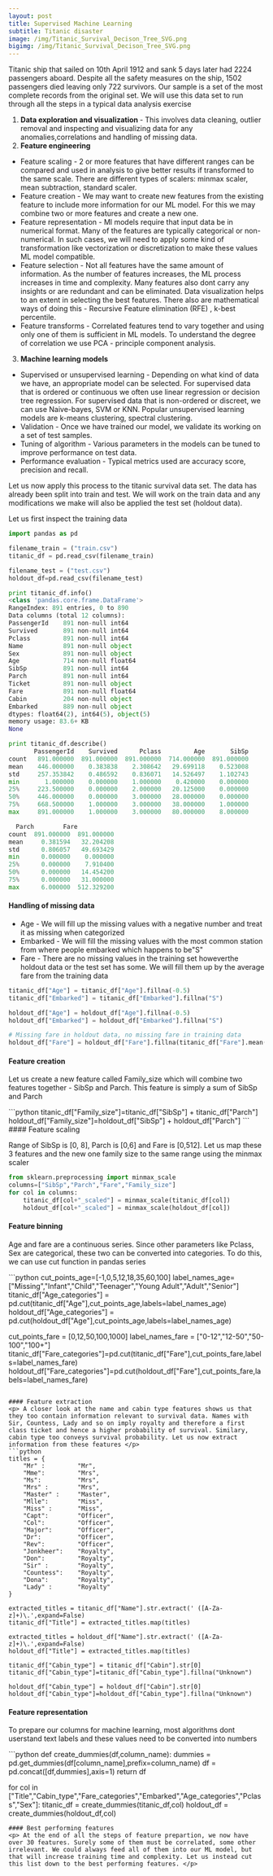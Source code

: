 ```yaml
---
layout: post
title: Supervised Machine Learning
subtitle: Titanic disaster 
image: /img/Titanic_Survival_Decison_Tree_SVG.png
bigimg: /img/Titanic_Survival_Decison_Tree_SVG.png
---
```


<p> Titanic ship that sailed on 10th April 1912 and sank 5 days later had 2224 passengers aboard. Despite all the safety measures on 
the ship, 1502 passengers died leaving only 722 survivors. Our sample is a set of the most complete records from the original set.
We will use this data set to run through all the steps in a typical data analysis exercise </p>

1. <b> Data exploration and visualization </b> - This involves data cleaning, outlier removal and inspecting and
visualizing data for any anomalies,correlations and handling of missing data.
2. <b> Feature engineering </b>
  * Feature scaling - 2 or more features that have different ranges can be compared and used in 
analysis to give better results if transformed to the same scale. There are different types of scalers: minmax scaler, mean subtraction, standard scaler.
  * Feature creation - We may want to create new features from the existing feature to include more information for our ML model. For this we may combine two or more features and create a new one.
  * Feature representation - Ml models require that input data be in numerical format. Many of the features are typically categorical or non-numerical. In such cases, we will need to apply some kind of transformation like vectorization or discretization to make these values ML model compatible.
  * Feature selection - Not all features have the same amount of information. As the number of features increases, the ML process increases in time and complexity.
Many features also dont carry any insights or are redundant and can be eliminated. Data visualization helps to an extent in selecting the best features. There
also are mathematical ways of doing this - Recursive Feature elimination (RFE) , k-best percentile.
  * Feature transforms - Correlated features tend to vary together and using only one of them is sufficient in ML models. To understand the degree
of correlation we use PCA - principle component analysis. 
3. <b> Machine learning models </b>
  * Supervised or unsupervised learning - Depending on what kind of data we have, an appropriate model can be selected. For supervised data that is
ordered or continuous we often use linear regression or decision tree regression. For supervised data that is non-ordered or discreet, we can 
use Naive-bayes, SVM or KNN. Popular unsupervised learning models are k-means clustering, spectral clustering.
  * Validation - Once we have trained our model, we validate its working on a set of test samples.
  * Tuning of algorithm - Various parameters in the models can be tuned to improve performance on test data.
  * Performance evaluation - Typical metrics used are accuracy score, precision and recall. 

<p> Let us now apply this process to the titanic survival data set. The data has already been split into train and test. We will work on the train data and any modifications we make will also be applied the test set (holdout data). </p>
<p> Let us first inspect the training data </p>

```python
import pandas as pd

filename_train = ("train.csv")
titanic_df = pd.read_csv(filename_train)

filename_test = ("test.csv")
holdout_df=pd.read_csv(filename_test)

print titanic_df.info()
<class 'pandas.core.frame.DataFrame'>
RangeIndex: 891 entries, 0 to 890
Data columns (total 12 columns):
PassengerId    891 non-null int64
Survived       891 non-null int64
Pclass         891 non-null int64
Name           891 non-null object
Sex            891 non-null object
Age            714 non-null float64
SibSp          891 non-null int64
Parch          891 non-null int64
Ticket         891 non-null object
Fare           891 non-null float64
Cabin          204 non-null object
Embarked       889 non-null object
dtypes: float64(2), int64(5), object(5)
memory usage: 83.6+ KB
None
```
```python
print titanic_df.describe()
       PassengerId    Survived      Pclass         Age       SibSp  
count   891.000000  891.000000  891.000000  714.000000  891.000000
mean    446.000000    0.383838    2.308642   29.699118    0.523008
std     257.353842    0.486592    0.836071   14.526497    1.102743
min       1.000000    0.000000    1.000000    0.420000    0.000000
25%     223.500000    0.000000    2.000000   20.125000    0.000000
50%     446.000000    0.000000    3.000000   28.000000    0.000000
75%     668.500000    1.000000    3.000000   38.000000    1.000000
max     891.000000    1.000000    3.000000   80.000000    8.000000

  Parch        Fare
count  891.000000  891.000000
mean     0.381594   32.204208
std      0.806057   49.693429
min      0.000000    0.000000
25%      0.000000    7.910400
50%      0.000000   14.454200
75%      0.000000   31.000000
max      6.000000  512.329200
```
#### Handling of missing data
* Age - We will fill up the missing values with a negative number and treat it as missing when categorized
* Embarked - We will fill the missing values with the most common station from where people embarked which happens to be"S"
* Fare - There are no missing values in the training set howeverthe holdout data or the test set has some. We will fill them up by the average fare from the training data

```python
titanic_df["Age"] = titanic_df["Age"].fillna(-0.5)
titanic_df["Embarked"] = titanic_df["Embarked"].fillna("S")

holdout_df["Age"] = holdout_df["Age"].fillna(-0.5)
holdout_df["Embarked"] = holdout_df["Embarked"].fillna("S")

# Missing fare in holdout data, no missing fare in training data
holdout_df["Fare"] = holdout_df["Fare"].fillna(titanic_df["Fare"].mean())
```
#### Feature creation
<p> Let us create a new feature called Family_size which will combine two features together - SibSp and Parch. This feature is simply a sum of SibSp and Parch </p>
```python
titanic_df["Family_size"]=titanic_df["SibSp"] + titanic_df["Parch"]
holdout_df["Family_size"]=holdout_df["SibSp"] + holdout_df["Parch"]
```
#### Feature scaling
<p> Range of SibSp is [0, 8], Parch is [0,6] and Fare is [0,512]. Let us map these 3 features and the new one family size to the same range using the minmax scaler </p>

```python
from sklearn.preprocessing import minmax_scale
columns=["SibSp","Parch","Fare","Family_size"]
for col in columns:
    titanic_df[col+"_scaled"] = minmax_scale(titanic_df[col])
    holdout_df[col+"_scaled"] = minmax_scale(holdout_df[col])
```
#### Feature binning
<p> Age and fare are a continuous series. Since other parameters like Pclass, Sex are categorical, these two can be converted into categories. To do this, we can use cut function in pandas series </p>
```python
cut_points_age=[-1,0,5,12,18,35,60,100]
label_names_age=["Missing","Infant","Child","Teenager","Young Adult","Adult","Senior"]
titanic_df["Age_categories"] = pd.cut(titanic_df["Age"],cut_points_age,labels=label_names_age)
holdout_df["Age_categories"] = pd.cut(holdout_df["Age"],cut_points_age,labels=label_names_age)

cut_points_fare = [0,12,50,100,1000]
label_names_fare = ["0-12","12-50","50-100","100+"]
titanic_df["Fare_categories"]=pd.cut(titanic_df["Fare"],cut_points_fare,labels=label_names_fare)
holdout_df["Fare_categories"]=pd.cut(holdout_df["Fare"],cut_points_fare,labels=label_names_fare)
```

#### Feature extraction
<p> A closer look at the name and cabin type features shows us that they too contain information relevant to survival data. Names with Sir, Countess, Lady and so on imply royalty and therefore a first class ticket and hence a higher probability of survival. Similary, cabin type too conveys survival probability. Let us now extract information from these features </p>
```python
titles = {
    "Mr" :         "Mr",
    "Mme":         "Mrs",
    "Ms":          "Mrs",
    "Mrs" :        "Mrs",
    "Master" :     "Master",
    "Mlle":        "Miss",
    "Miss" :       "Miss",
    "Capt":        "Officer",
    "Col":         "Officer",
    "Major":       "Officer",
    "Dr":          "Officer",
    "Rev":         "Officer",
    "Jonkheer":    "Royalty",
    "Don":         "Royalty",
    "Sir" :        "Royalty",
    "Countess":    "Royalty",
    "Dona":        "Royalty",
    "Lady" :       "Royalty"
}

extracted_titles = titanic_df["Name"].str.extract(' ([A-Za-z]+)\.',expand=False)
titanic_df["Title"] = extracted_titles.map(titles)

extracted_titles = holdout_df["Name"].str.extract(' ([A-Za-z]+)\.',expand=False)
holdout_df["Title"] = extracted_titles.map(titles)

titanic_df["Cabin_type"] = titanic_df["Cabin"].str[0]
titanic_df["Cabin_type"]=titanic_df["Cabin_type"].fillna("Unknown")

holdout_df["Cabin_type"] = holdout_df["Cabin"].str[0]
holdout_df["Cabin_type"]=holdout_df["Cabin_type"].fillna("Unknown")
```
#### Feature representation
<p> To prepare our columns for machine learning, most algorithms dont userstand text labels and these values need to be converted into numbers </p>
```python
def create_dummies(df,column_name):
    dummies = pd.get_dummies(df[column_name],prefix=column_name)
    df = pd.concat([df,dummies],axis=1)
    return df
    
for col in ["Title","Cabin_type","Fare_categories","Embarked","Age_categories","Pclass","Sex"]:
    titanic_df = create_dummies(titanic_df,col)
    holdout_df = create_dummies(holdout_df,col)
```
#### Best performing features
<p> At the end of all the steps of feature prepartion, we now have over 30 features. Surely some of them must be correlated, some other irrelevant. We could always feed all of them into our ML model, but that will increase training time and complexity. Let us instead cut this list down to the best performing features. </p>







